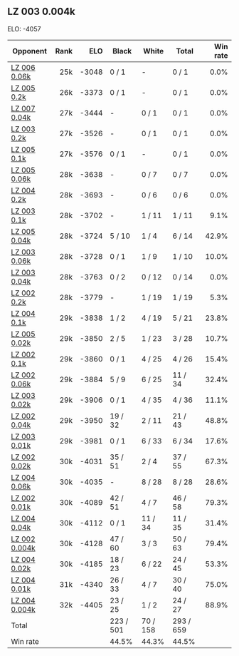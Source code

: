 ## LZ 003 0.004k ##

ELO: -4057

Opponent | Rank | ELO | Black | White | Total | Win rate
---------|-----:|----:|-------|-------|-------|-------:
[LZ 006 0.06k](LZ%20006%200.06k.md) | 25k | -3048 | 0 / 1 | - | 0 / 1 | 0.0%
[LZ 005 0.2k](LZ%20005%200.2k.md) | 26k | -3373 | 0 / 1 | - | 0 / 1 | 0.0%
[LZ 007 0.04k](LZ%20007%200.04k.md) | 27k | -3444 | - | 0 / 1 | 0 / 1 | 0.0%
[LZ 003 0.2k](LZ%20003%200.2k.md) | 27k | -3526 | - | 0 / 1 | 0 / 1 | 0.0%
[LZ 005 0.1k](LZ%20005%200.1k.md) | 27k | -3576 | 0 / 1 | - | 0 / 1 | 0.0%
[LZ 005 0.06k](LZ%20005%200.06k.md) | 28k | -3638 | - | 0 / 7 | 0 / 7 | 0.0%
[LZ 004 0.2k](LZ%20004%200.2k.md) | 28k | -3693 | - | 0 / 6 | 0 / 6 | 0.0%
[LZ 003 0.1k](LZ%20003%200.1k.md) | 28k | -3702 | - | 1 / 11 | 1 / 11 | 9.1%
[LZ 005 0.04k](LZ%20005%200.04k.md) | 28k | -3724 | 5 / 10 | 1 / 4 | 6 / 14 | 42.9%
[LZ 003 0.06k](LZ%20003%200.06k.md) | 28k | -3728 | 0 / 1 | 1 / 9 | 1 / 10 | 10.0%
[LZ 003 0.04k](LZ%20003%200.04k.md) | 28k | -3763 | 0 / 2 | 0 / 12 | 0 / 14 | 0.0%
[LZ 002 0.2k](LZ%20002%200.2k.md) | 28k | -3779 | - | 1 / 19 | 1 / 19 | 5.3%
[LZ 004 0.1k](LZ%20004%200.1k.md) | 29k | -3838 | 1 / 2 | 4 / 19 | 5 / 21 | 23.8%
[LZ 005 0.02k](LZ%20005%200.02k.md) | 29k | -3850 | 2 / 5 | 1 / 23 | 3 / 28 | 10.7%
[LZ 002 0.1k](LZ%20002%200.1k.md) | 29k | -3860 | 0 / 1 | 4 / 25 | 4 / 26 | 15.4%
[LZ 002 0.06k](LZ%20002%200.06k.md) | 29k | -3884 | 5 / 9 | 6 / 25 | 11 / 34 | 32.4%
[LZ 003 0.02k](LZ%20003%200.02k.md) | 29k | -3906 | 0 / 1 | 4 / 35 | 4 / 36 | 11.1%
[LZ 002 0.04k](LZ%20002%200.04k.md) | 29k | -3950 | 19 / 32 | 2 / 11 | 21 / 43 | 48.8%
[LZ 003 0.01k](LZ%20003%200.01k.md) | 29k | -3981 | 0 / 1 | 6 / 33 | 6 / 34 | 17.6%
[LZ 002 0.02k](LZ%20002%200.02k.md) | 30k | -4031 | 35 / 51 | 2 / 4 | 37 / 55 | 67.3%
[LZ 004 0.06k](LZ%20004%200.06k.md) | 30k | -4035 | - | 8 / 28 | 8 / 28 | 28.6%
[LZ 002 0.01k](LZ%20002%200.01k.md) | 30k | -4089 | 42 / 51 | 4 / 7 | 46 / 58 | 79.3%
[LZ 004 0.04k](LZ%20004%200.04k.md) | 30k | -4112 | 0 / 1 | 11 / 34 | 11 / 35 | 31.4%
[LZ 002 0.004k](LZ%20002%200.004k.md) | 30k | -4128 | 47 / 60 | 3 / 3 | 50 / 63 | 79.4%
[LZ 004 0.02k](LZ%20004%200.02k.md) | 30k | -4185 | 18 / 23 | 6 / 22 | 24 / 45 | 53.3%
[LZ 004 0.01k](LZ%20004%200.01k.md) | 31k | -4340 | 26 / 33 | 4 / 7 | 30 / 40 | 75.0%
[LZ 004 0.004k](LZ%20004%200.004k.md) | 32k | -4405 | 23 / 25 | 1 / 2 | 24 / 27 | 88.9%
Total | | | 223 / 501 | 70 / 158 | 293 / 659 | 
Win rate| | | 44.5% | 44.3% | 44.5% | 
